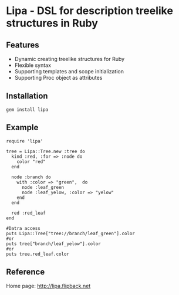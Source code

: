 Lipa - DSL for description treelike structures in Ruby
=======================================================

Features
------------------------------------------------------
- Dynamic creating treelike structures for Ruby
- Flexible syntax
- Supporting templates and scope initialization
- Supporting Proc object as attributes

Installation
-----------------------------------------------------
`gem install lipa`

Example
------------------------------------------------------

    require 'lipa'

    tree = Lipa::Tree.new :tree do 
      kind :red, :for => :node do 
        color "red"
      end

      node :branch do 
        with :color => "green",  do 
          node :leaf_green
          node :leaf_yelow, :color => "yelow"
        end    
      end

      red :red_leaf
    end

    #Datra access
    puts Lipa::Tree["tree://branch/leaf_green"].color
    #or
    puts tree["branch/leaf_yelow"].color
    #or
    puts tree.red_leaf.color

Reference
----------------------------------
Home page: http://lipa.flipback.net
